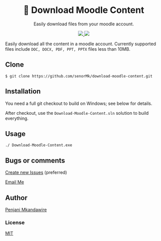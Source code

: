  <h1 align="center">
📄 Download Moodle Content
</h1>
<p align="center">
	Easily download files from your moodle account.
</p>

<p align="center">
   <a href="https://github.com/senorMk/download-moodle-content/blob/master/LICENSE">
      <img src="https://img.shields.io/badge/License-MIT-green.svg" />
   </a>
   <img src="https://img.shields.io/github/repo-size/senorMk/download-moodle-content" />
</p>

Easily download all the content in a moodle account. Currently supported files include `DOC, DOCX, PDF, PPT, PPTX` files less than 10MB.

## Clone

```terminal
$ git clone https://github.com/senorMk/download-moodle-content.git
```

## Installation

You need a full git checkout to build on Windows; see below for details.

After checkout, use the `Download-Moodle-Content.sln` solution to build everything.

## Usage

```terminal
./ Download-Moodle-Content.exe
```

## Bugs or comments

[Create new Issues](https://github.com/senorMk/download-moodle-content/issues) (preferred)

[Email Me](mailto:mkandawire15@gmail.com)

## Author

[Penjani Mkandawire](mailto:mkandawire15@gmail.com)

### License

[MIT](https://github.com/senorMk/download-moodle-content/blob/master/LICENSE)
